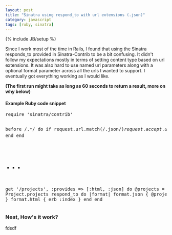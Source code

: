 ```yaml
---
layout: post
title: "Sinatra using respond_to with url extensions (.json)"
category: javascript
tags: [ruby, sinatra]
---
```

{% include JB/setup %}

Since I work most of the time in Rails, I found that using the Sinatra responds_to provided in Sinatra-Contrib to be a bit confusing. It didn't follow my expectations mostly in terms of setting content type based on url extensions. It was also hard to use named url parameters along with a optional format parameter across all the urls I wanted to support. I eventually got everything working as I would like.

__(The first run might take as long as 60 seconds to return a result, more on why below)__

#### Example Ruby code snippet

<div class="ruby-runner" data-sig="izI5aBu3xe1wL1C+y19Xyl4gZRw=">
  <pre class="code">
require 'sinatra/contrib'

before /.*/ do
  if request.url.match(/.json$/)
    request.accept.unshift('application/json')
    request.path_info = request.path_info.gsub(/.json$/,'')
  end
end

# ...

get '/projects', :provides => [:html, :json] do
  @projects = Project.projects
  respond_to do |format|
    format.json { @projects.to_json }
    format.html { erb :index }
  end
end
  </pre>
</div>

### Neat, How's it work?

fdsdf